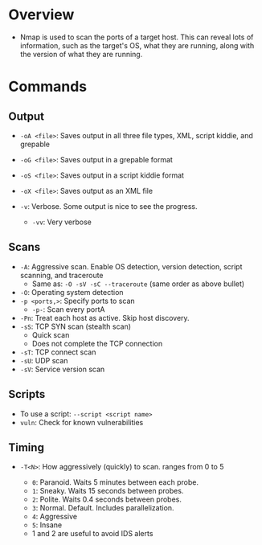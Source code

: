 # Overview
* Nmap is used to scan the ports of a target host. This can reveal lots of information, such as the target's OS, what they are running, along with the version of what they are running.

# Commands

## Output
* `-oA <file>`: Saves output in all three file types, XML, script kiddie, and grepable
* `-oG <file>`: Saves output in a grepable format
* `-oS <file>`: Saves output in a script kiddie format
* `-oX <file>`: Saves output as an XML file

* `-v`: Verbose. Some output is nice to see the progress.
	* `-vv`: Very verbose

## Scans
* `-A`: Aggressive scan. Enable OS detection, version detection, script scanning, and traceroute
	* Same as: `-O -sV -sC --traceroute` (same order as above bullet)
* `-O`: Operating system detection
* `-p <ports,>`: Specify ports to scan
	* `-p-`: Scan every portA
* `-Pn`: Treat each host as active. Skip host discovery.
* `-sS`: TCP SYN scan (stealth scan)
    * Quick scan
	* Does not complete the TCP connection
* `-sT`: TCP connect scan
* `-sU`: UDP scan
* `-sV`: Service version scan

## Scripts
* To use a script: `--script <script name>`
* `vuln`: Check for known vulnerabilities

## Timing
* `-T<N>`: How aggressively (quickly) to scan. <N> ranges from 0 to 5
	* `0`: Paranoid. Waits 5 minutes between each probe.
	* `1`: Sneaky. Waits 15 seconds between probes.
	* `2`: Polite. Waits 0.4 seconds between probes.
	* `3`: Normal. Default. Includes parallelization.
	* `4`: Aggressive
	* `5`: Insane
	* 1 and 2 are useful to avoid IDS alerts
